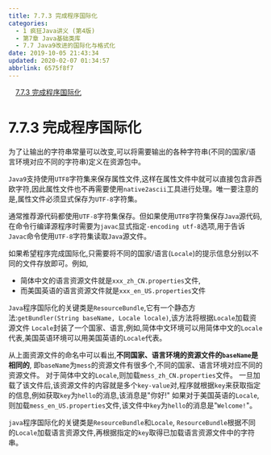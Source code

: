 ```yaml
---
title: 7.7.3 完成程序国际化
categories: 
  - 1 疯狂Java讲义 (第4版)
  - 第7章 Java基础类库
  - 7.7 Java9改进的国际化与格式化
date: 2019-10-05 21:43:34
updated: 2020-02-07 01:34:57
abbrlink: 6575f8f7
---
```

<div id='my_toc'><a href="/JavaReadingNotes/6575f8f7/#7-7-3-完成程序国际化" class="header_1">7.7.3 完成程序国际化</a>&nbsp;<br></div>
<style>.header_1{margin-left: 1em;}.header_2{margin-left: 2em;}.header_3{margin-left: 3em;}.header_4{margin-left: 4em;}.header_5{margin-left: 5em;}.header_6{margin-left: 6em;}</style>
<!--more-->
<script>if (navigator.platform.search('arm')==-1){document.getElementById('my_toc').style.display = 'none';}var e,p = document.getElementsByTagName('p');while (p.length>0) {e = p[0];e.parentElement.removeChild(e);}</script>

<!--end-->
<!--SSTStart-->
# 7.7.3 完成程序国际化 #
为了让输出的字符串常量可以改变,可以将需要输出的各种字符串(不同的国家/语言环境对应不同的字符串)定义在资源包中。

`Java9`支持使用`UTF8`字符集来保存属性文件,这样在属性文件中就可以直接包含非西欧字符,因此属性文件也不再需要使用`native2ascii`工具进行处理。唯一要注意的是,属性文件必须显式保存为`UTF-8`字符集。

通常推荐源代码都使用`UTF-8`字符集保存。但如果使用`UTF8`字符集保存`Java`源代码,在命令行编译源程序时需要为`javac`显式指定`-encoding utf-8`选项,用于告诉`Javac`命令使用`UTF-8`字符集读取`Java`源文件。

如果希望程序完成国际化,只需要将不同的国家/语言(`Locale`)的提示信息分别以不同的文件存放即可。例如,
- 简体中文的语言资源文件就是`xxx_zh_CN.properties`文件,
- 而美国英语的语言资源文件就是`xxx_en_US.properties`文件

`Java`程序国际化的关键类是`ResourceBundle`,它有一个静态方法:`getBundler(String baseName, Locale locale)`,该方法将根据`Locale`加载资源文件
`Locale`封装了一个国家、语言,例如,简体中文环境可以用简体中文的`Locale`代表,美国英语环境可以用美国英语的`Locale`代表。

从上面资源文件的命名中可以看出,**不同国家、语言环境的资源文件的`baseName`是相同的**,
即`baseName`为`mess`的资源文件有很多个,不同的国家、语言环境对应不同的资源文件。
对于简体中文的`Locale`,则加载`mess_zh_CN.properties`文件。
一旦加载了该文件后,该资源文件的内容就是多个`key-value`对,程序就根据`key`来获取指定的信息,例如获取`key`为`hello`的消息,该消息是"你好!"
如果对于美国英语的`Locale`,则加载`mess_en_US.properties`文件,该文件中`key`为`hello`的消息是"`Welcome!`"。

`java`程序国际化的关键类是`ResourceBundle`和`Locale`, `ResourceBundle`根据不同的`Locale`加载语言资源文件,再根据指定的`key`取得已加载语言资源文件中的字符串。
<!--SSTStop-->
